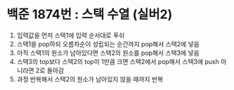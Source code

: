 # 백준 1874번 : 스택 수열 (실버2)

1. 입력값을 먼저 스택1에 입력 순서대로 푸쉬
2. 스택1을 pop하되 오름차순이 성립되는 순간까지 pop해서 스택2에 넣음
3. 아직 스택1의 원소가 남아있다면 스택2의 원소를 pop해서 스택3에 넣음
4. 스택3의 top보다 스택2의 top이 1만큼 크면 스택2에서 pop해서 스택3에 push
   아니라면 2로 돌아감
5. 과정 반복해서 스택2의 원소가 남아있지 않을 때까지 반복